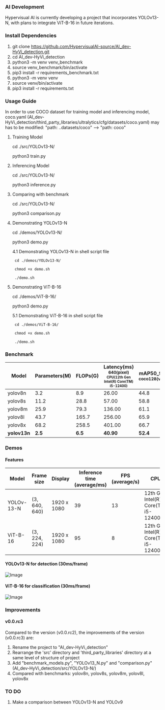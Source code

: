### AI Development                                                                                        
Hypervisual AI is currently developing a project that incorporates YOLOv13-N, with plans to integrate ViT-B-16 in future iterations.
                                                                                                    
### Install Dependencies                                                                            
1. git clone https://github.com/HypervisualAI-source/AI_dev-HyVi_detection.git                               
2. cd AI_dev-HyVi_detection
3. python3 -m venv venv_benchmark
4. source venv_benchmark/bin/activate
5. pip3 install -r requirements_benchmark.txt
6. python3 -m venv venv
7. source venv/bin/activate
8. pip3 install -r requirements.txt
                             
### Usage Guide

In order to use COCO dataset for training model and inferencing model, coco.yaml (AI_dev-HyVi_detection/third_party_libraries/ultralytics/cfg/datasets/coco.yaml) may has to be modified:
"path: ..datasets/coco" --> "path: coco" 

                                                 
1. Training Model
   
    cd ./src/YOLOv13-N/
   
	python3 train.py      
	                                                                                           
2. Inferencing Model
   
    cd ./src/YOLOv13-N/
                                             
	python3 inference.py
	                                                     
3. Comparing with benchmark
                                                                                   
    cd ./src/YOLOv13-N/
	                                                                                                    
    python3 comparison.py

4. Demonstrating YOLOv13-N

    cd ./demos/YOLOv13-N/
   
	python3 demo.py 

    4.1 Demonstrating YOLOv13-N in shell script file
   
        cd ./demos/YOLOv13-N/
   
        chmod +x demo.sh
   
	    ./demo.sh

5. Demonstrating ViT-B-16
   
    cd ./demos/ViT-B-16/
   
	python3 demo.py                  
                                       
    5.1 Demonstrating ViT-B-16 in shell script file
   
        cd ./demos/ViT-B-16/
   
        chmod +x demo.sh
   
	    ./demo.sh
                                
                                                                                                                                     
### Benchmark                                                                                                                                                             
| Model | Parameters(M) | FLOPs(G) | Latency(ms)<br><sup>640(pixel)<br><sup>CPU(12th Gen Intel(R) Core(TM) i5-12400)| mAP50_95<br><sup>coco128(val)|  
|-------|-----|----------|---------------------------- |-----------------|                                                                                                            
| yolov8n | 3.2 | 8.9 | 26.00 | 44.8 |
| yolov8s | 11.2 | 28.8 | 57.00 | 58.8 |
| yolov8m | 25.9 | 79.3 | 136.00 | 61.1 |
| yolov8l | 43.7 | 165.7 | 256.00 | 65.9 |
| yolov8x | 68.2 | 258.5 | 401.00 | 66.7 |
| **yolov13n** | **2.5** | **6.5** | **40.90** | **52.4** |
                                                                                                        
                                                                                                                 
### Demos                                                                                                                                                             
#### Features                        
| Model | Frame size | Display  | Inference time (average/ms) | FPS (average/s) |   CPU   |
|-------|-----|----------|---------------------------- |-----------------|---------|
| YOLOv-13-N|(3, 640, 640) | 1920 x 1080  | 39 | 13 | 12th Gen Intel(R) Core(TM) i5-12400 |
| ViT-B-16|(3, 224, 224) | 1920 x 1080  | 95 | 8 | 12th Gen Intel(R) Core(TM) i5-12400 |

                            
#### YOLOv13-N for detection (30ms/frame)
![Image](demos/YOLOv13-N/source/yolo_output.gif)

#### ViT-B-16 for classification (30ms/frame)
![Image](demos/ViT-B-16/source/vit_output.gif)
                    
### Improvements                       
#### v0.0.rc3
Compared to the version (v0.0.rc2), the improvements of the version (v0.0.rc3) are:
1. Rename the project to "AI_dev-HyVi_detection"
2. Rearrange the 'src' directory and 'third_party_libraries' directory at a same level of structure of project 
3. Add "benchmark_models.py", "YOLOv13_N.py" and "comparison.py" (AI_dev-HyVi_detection/src/YOLOv13-N/)
4. Compared with benchmarks: yolov8n, yolov8s, yolov8m, yolov8l, yolov8x
                                                                                                                                              
### TO DO                                         
1. Make a comparison between YOLOv13-N and YOLOv9                                                                                                   



























